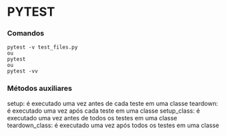 # PYTEST

### Comandos
```
pytest -v test_files.py
ou
pytest
ou
pytest -vv

```

### Métodos auxiliares


setup: é executado uma vez antes de cada teste em uma classe
teardown: é executado uma vez após cada teste em uma classe
setup_class: é executado uma vez antes de todos os testes em uma classe
teardown_class: é executado uma vez após todos os testes em uma classe

